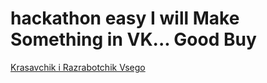 # hackathon easy I will Make Something in VK... Good Buy
<p> <a href="github.com/aseke7182"> Krasavchik i Razrabotchik Vsego </a> </p>
